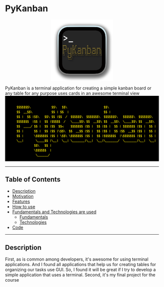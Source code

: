 # PyKanban

<p align="center">
    <img src="./docs/pykanban-logo.png"
         alt="PyKanban-logo"
         width="40%"
         style="display: block; margin: 0 auto"/>
</p>

PyKanban is a terminal application for creating a simple kanban board or any table for any purpose uses cards in an awesome terminal view
![PyKanban-in-ASCII-art](./docs/program-intro.png)
___

## Table of Contents

- [Description](#description)
- [Motivation]()
- [Features]()
- [How to use]()
- [Fundamentals and Technologies are used]()
  - [Fundamentals]()
  - [Technologies]()
- [Code]()

___

## Description

First, as is common among developers, it's awesome for using terminal applications. And I found all applications that help us for creating tables for organizing our tasks use GUI. So, I found it will be great if I try to develop a simple application that uses a terminal. Second, it's my final project for the course

